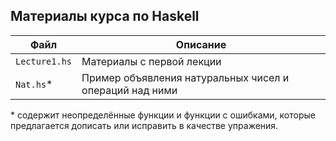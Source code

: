 ## Материалы курса по Haskell

| Файл | Описание |
| -------- | -------- |
| `Lecture1.hs` | Материалы с первой лекции |
| `Nat.hs`*     | Пример объявления натуральных чисел и операций над ними |
\* содержит неопределённые функции и функции с ошибками,
которые предлагается дописать или исправить в качестве упражения.
